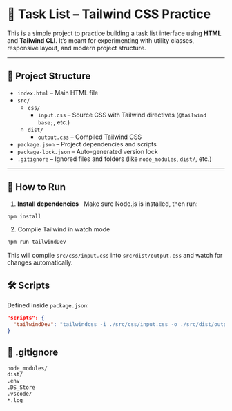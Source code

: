 # 📝 Task List – Tailwind CSS Practice
This is a simple project to practice building a task list interface using **HTML** and **Tailwind CLI**. It’s meant for experimenting with utility classes, responsive layout, and modern project structure.

---
## 📁 Project Structure
- `index.html` – Main HTML file  
- `src/`
  - `css/`
    - `input.css` – Source CSS with Tailwind directives (`@tailwind base;`, etc.)
  - `dist/`
    - `output.css` – Compiled Tailwind CSS
- `package.json` – Project dependencies and scripts
- `package-lock.json` – Auto-generated version lock
- `.gitignore` – Ignored files and folders (like `node_modules`, `dist/`, etc.)
---
## 🚀 How to Run
1. **Install dependencies**
  Make sure Node.js is installed, then run:
```bash
npm install
```
  2. Compile Tailwind in watch mode
```bash
npm run tailwindDev
```
This will compile `src/css/input.css` into `src/dist/output.css` and watch for changes automatically.
## 🛠 Scripts
Defined inside `package.json`:
```json
"scripts": {
  "tailwindDev": "tailwindcss -i ./src/css/input.css -o ./src/dist/output.css --watch"
}
```
## 🧾 .gitignore
```bash
node_modules/
dist/
.env
.DS_Store
.vscode/
*.log
```
